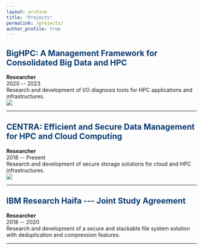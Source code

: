 ```yaml
---
layout: archive
title: "Projects"
permalink: /projects/
author_profile: true
---
```



## <span style="color:#063c72">BigHPC: A Management Framework for Consolidated Big Data and HPC</span>
**Researcher**<br>
2020 -- 2023<br>
Research and development of I/O diagnosis tools for HPC applications and infrastructures.<br>
<a href="https://bighpc.wavecom.pt/">
  <img src="https://img.shields.io/badge/Reference-POCI--01--0247--FEDER--045924-white?style=plastic&labelColor=lightgray"  />
</a>
<hr>

## <span style="color:#063c72">CENTRA: Efficient and Secure Data Management for HPC and Cloud Computing</span>
**Researcher**<br>
2018 -- Present<br>
Research and development of secure storage solutions for cloud and HPC infrastructures.<br>
<a href="http://www.globalcentra.org/projects/#prv">
  <img src="https://img.shields.io/badge/Reference-http://www.globalcentra.org/projects/%23prv-white?style=plastic&labelColor=lightgray"  />
</a>
<hr>

## <span style="color:#063c72">IBM Research Haifa --- Joint Study Agreement</span>
**Researcher**<br>
2018 -- 2020<br>
Research and development of a secure and stackable file system solution with deduplication and compression features.<br>
<hr>